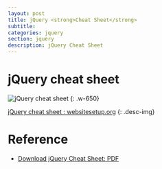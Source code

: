 ```yaml
---
layout: post
title: jQuery <strong>Cheat Sheet</strong>
subtitle:
categories: jquery
section: jquery
description: jQuery Cheat Sheet
---
```


# jQuery cheat sheet

![jQuery cheat sheet](https://websitesetup.org/wp-content/uploads/2017/02/Jquery-Cheat-Sheet-WSU.png)
{: .w-650}

[jQuery cheat sheet : websitesetup.org](https://websitesetup.org/jquery-cheat-sheet/)
{: .desc-img}


# Reference

* [Download jQuery Cheat Sheet: PDF](https://websitesetup.org/wp-content/uploads/2017/01/wsu-jquery-cheat-sheet.pdf)
